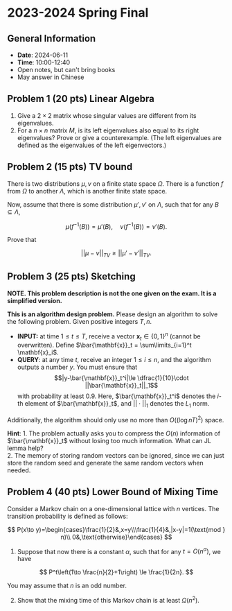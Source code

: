 # 2023-2024 Spring Final

## General Information
- **Date**: 2024-06-11
- **Time**: 10:00-12:40
- Open notes, but can't bring books
- May answer in Chinese

## Problem 1 (20 pts) Linear Algebra

1. Give a $2\times 2$ matrix whose singular values are different from its eigenvalues.
2. For a $n\times n$ matrix $M$, is its left eigenvalues also equal to its right eigenvalues? Prove or give a counterexample. (The left eigenvalues are defined as the eigenvalues of the left eigenvectors.)

## Problem 2 (15 pts) TV bound

There is two distributions $\mu,\nu$ on a finite state space $\Omega$. There is a function $f$ from $\Omega$ to another $\Lambda$, which is another finite state space.

Now, assume that there is some distribution $\mu',\nu'$ on $\Lambda$, such that for any $B\subseteq \Lambda$,

$$
\mu(f^{-1}(B))=\mu'(B),\quad \nu(f^{-1}(B))=\nu'(B).
$$

Prove that

$$
||\mu-\nu||_{TV}\geq ||\mu'-\nu'||_{TV}.
$$

## Problem 3 (25 pts) Sketching

**NOTE. This problem description is not the one given on the exam. It is a simplified version.**

**This is an algorithm design problem.** Please design an algorithm to solve the following problem. Given positive integers $T,n$.

- **INPUT:** at time $1\le t\le T$, receive a vector $\mathbf{x}_t\in \{0,1\}^n$ (cannot be overwritten). Define $\bar{\mathbf{x}}_t = \sum\limits_{i=1}^t \mathbf{x}_i$.
- **QUERY**: at any time $t$, receive an integer $1\le i\le n$, and the algorithm outputs a number $y$. You must ensure that
$$|y-\bar{\mathbf{x}}_t^i|\le \dfrac{1}{10}\cdot ||\bar{\mathbf{x}}_t||_1$$
with probability at least $0.9$. Here, $\bar{\mathbf{x}}_t^i$ denotes the $i$-th element of $\bar{\mathbf{x}}_t$, and $||\cdot||_1$ denotes the $L_1$ norm.

Additionally, the algorithm should only use no more than $O((\log nT)^2)$ space.

**Hint**: 1. The problem actually asks you to compress the $O(n)$ information of $\bar{\mathbf{x}}_t$ without losing too much information. What can JL lemma help?\
2. The memory of storing random vectors can be ignored, since we can just store the random seed and generate the same random vectors when needed.


## Problem 4 (40 pts) Lower Bound of Mixing Time

Consider a Markov chain on a one-dimensional lattice with $n$ vertices. The transition probability is defined as follows:

$$
P(x\to y)=\begin{cases}\frac{1}{2}&,x=y\\\frac{1}{4}&,|x-y|=1(\text{mod } n)\\ 0&,\text{otherwise}\end{cases}
$$

1. Suppose that now there is a constant $\alpha$, such that for any $t= O(n^\alpha)$, we have

$$
P^t\left(1\to \frac{n}{2}+1\right) \le \frac{1}{2n}.
$$

You may assume that $n$ is an odd number.

2. Show that the mixing time of this Markov chain is at least $\Omega(n^2)$.